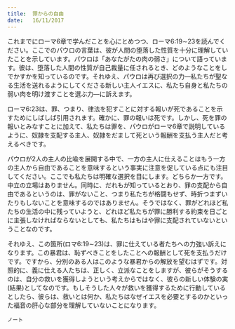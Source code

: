```yaml
---
title:  罪からの自由
date:   16/11/2017
---
```


これまでにローマ6章で学んだことを心にとめつつ、ローマ6:19∼23を読んでください。ここでのパウロの言葉は、彼が人間の堕落した性質を十分に理解していたことを示しています。パウロは「あなたがたの肉の弱さ」について語っています。彼は、堕落した人間の性質が自己裁量に任されるとき、どのようなことをしでかすかを知っているのです。それゆえ、パウロは再び選択の力―私たちが聖なる生活を送れるようにしてくださる新しい主人イエスに、私たち自身と私たちの弱い肉を明け渡すことを選ぶ力―に訴えます。

ローマ6:23は、罪、つまり、律法を犯すことに対する報いが死であることを示すためにしばしば引用されます。確かに、罪の報いは死です。しかし、死を罪の報いとみなすことに加えて、私たちは罪を、パウロがローマ6章で説明しているように、奴隷を支配する主人、奴隷をだまして死という報酬を支払う主人だと考えるべきです。

パウロが2人の主人の比喩を展開する中で、一方の主人に仕えることはもう一方の主人から自由であることを意味するという事実に注意を促している点にも注目してください。ここでも私たちは明確な選択を目にします。どちらか一方です。中立の立場はありません。同時に、だれもが知っているとおり、罪の支配から自由であるというのは、罪がないこと、つまり私たちが格闘もせず、時折つまずいたりもしないことを意味するのではありません。そうではなく、罪がどれほど私たちの生活の中に残っていようと、どれほど私たちが罪に勝利する約束を日ごとに主張しなければならないとしても、私たちはもはや罪に支配されていないということなのです。

それゆえ、この箇所(ロマ6:19∼23)は、罪に仕えている者たちへの力強い訴えになります。この暴君は、恥ずべきことをしたことへの報酬として死を支払うだけです。ですから、分別のある人はこのような暴君からの解放を望むはずです。対照的に、義に仕える人たちは、正しく、立派なことをしますが、彼らがそうするのは、自分の救いを獲得しようという考えからではなく、彼らの新しい体験の実(結果)としてなのです。もしそうした人々が救いを獲得するために行動しているとしたら、彼らは、救いとは何か、私たちはなぜイエスを必要とするのかといった福音の肝心な部分を理解していないことになります。

`ノート`
